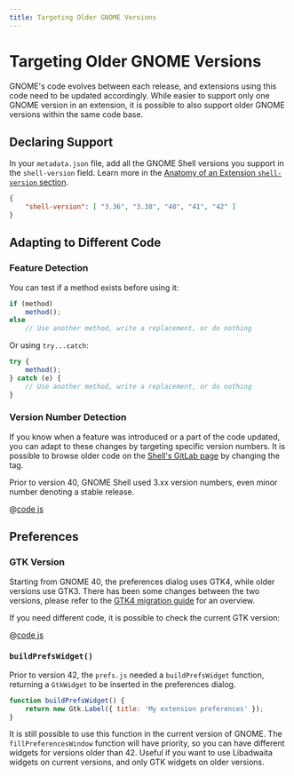 ```yaml
---
title: Targeting Older GNOME Versions
---
```


# Targeting Older GNOME Versions

GNOME's code evolves between each release, and extensions using this code need to be updated accordingly. While easier to support only one GNOME version in an extension, it is possible to also support older GNOME versions within the same code base.

## Declaring Support

In your `metadata.json` file, add all the GNOME Shell versions you support in the `shell-version` field. Learn more in the [Anatomy of an Extension `shell-version` section][anatomy-shell-version].

```json
{
    "shell-version": [ "3.36", "3.38", "40", "41", "42" ]
}
```

## Adapting to Different Code

### Feature Detection

You can test if a method exists before using it:

```js
if (method)
    method();
else
    // Use another method, write a replacement, or do nothing
```

Or using `try...catch`:

```js
try {
    method();
} catch (e) {
    // Use another method, write a replacement, or do nothing
}
```

### Version Number Detection

If you know when a feature was introduced or a part of the code updated, you can
adapt to these changes by targeting specific version numbers. It is possible to
browse older code on the [Shell's GitLab page][shell-gitlab] by changing the
tag.

Prior to version 40, GNOME Shell used 3.xx version numbers, even minor number
denoting a stable release.

@[code js](@src/extensions/development/targeting-older-gnome/shellVersionCheck.js)

## Preferences

### GTK Version

Starting from GNOME 40, the preferences dialog uses GTK4, while older versions
use GTK3. There has been some changes between the two versions, please refer to
the [GTK4 migration guide][gtk4-migration] for an overview.

If you need different code, it is possible to check the current GTK version:

@[code js](@src/extensions/development/targeting-older-gnome/gtkVersionCheck.js)

### `buildPrefsWidget()`

Prior to version 42, the `prefs.js` needed a `buildPrefsWidget` function,
returning a `GtkWidget` to be inserted in the preferences dialog.

```js
function buildPrefsWidget() {
    return new Gtk.Label({ title: 'My extension preferences' });
}
```

It is still possible to use this function in the current version of GNOME. The
`fillPreferencesWindow` function will have priority, so you can have different
widgets for versions older than 42. Useful if you want to use Libadwaita widgets
on current versions, and only GTK widgets on older versions.

[anatomy-shell-version]: ../overview/anatomy.md#shell-version

[gtk4-migration]: https://docs.gtk.org/gtk4/migrating-3to4.html
[shell-gitlab]: https://gitlab.gnome.org/GNOME/gnome-shell
